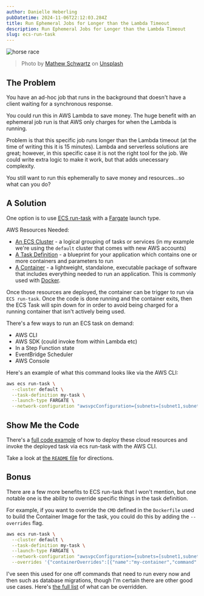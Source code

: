 ```yaml
---
author: Danielle Heberling
pubDatetime: 2024-11-06T22:12:03.284Z
title: Run Ephemeral Jobs for Longer than the Lambda Timeout
description: Run Ephemeral Jobs for Longer than the Lambda Timeout
slug: ecs-run-task
---
```


![horse race](/assets/horse-race.jpg)

> Photo by <a href="https://unsplash.com/@cadop?utm_content=creditCopyText&utm_medium=referral&utm_source=unsplash">Mathew Schwartz</a> on <a href="https://unsplash.com/photos/equestrian-riding-horse-at-daytime-5qRWQEdK7Sg?utm_content=creditCopyText&utm_medium=referral&utm_source=unsplash">Unsplash</a>

## The Problem

You have an ad-hoc job that runs in the background that doesn't have a client waiting for a synchronous response.

You could run this in AWS Lambda to save money. The huge benefit with an ephemeral job run is that AWS only charges for when the Lambda is running.

Problem is that this specific job runs longer than the Lambda timeout (at the time of writing this it is 15 minutes). Lambda and serverless solutions are great; however, in this specific case it is not the right tool for the job. We could write extra logic to make it work, but that adds unecessary complexity.

You still want to run this ephemerally to save money and resources...so what can you do?

## A Solution

One option is to use [ECS run-task](https://docs.aws.amazon.com/AmazonECS/latest/APIReference/API_RunTask.html) with a [Fargate](https://aws.amazon.com/fargate/) launch type.

AWS Resources Needed:

- [An ECS Cluster](https://docs.aws.amazon.com/AmazonECS/latest/developerguide/clusters.html) - a logical grouping of tasks or services (in my example we're using the `default` cluster that comes with new AWS accounts)
- [A Task Definition](https://docs.aws.amazon.com/AmazonECS/latest/developerguide/task_definitions.html) - a blueprint for your application which contains one or more containers and parameters to run
- [A Container](https://aws.amazon.com/what-is/cloud-containers/) - a lightweight, standalone, executable package of software that includes everything needed to run an application. This is commonly used with [Docker](https://www.docker.com/).

Once those resources are deployed, the container can be trigger to run via `ECS run-task`. Once the code is done running and the container exits, then the ECS Task will spin down for in order to avoid being charged for a running container that isn't actively being used.

There's a few ways to run an ECS task on demand:

- AWS CLI
- AWS SDK (could invoke from within Lambda etc)
- In a Step Function state
- EventBridge Scheduler
- AWS Console

Here's an example of what this command looks like via the AWS CLI:

```bash
aws ecs run-task \
  --cluster default \
  --task-definition my-task \
  --launch-type FARGATE \
  --network-configuration "awsvpcConfiguration={subnets=[subnet1,subnet2],securityGroups=[securityGroup1],assignPublicIp=ENABLED}"
```

## Show Me the Code

There's a [full code example](https://github.com/deeheber/ecs-run-task-demo) of how to deploy these cloud resources and invoke the deployed task via ecs run-task with the AWS CLI.

Take a look at [the `README` file](https://github.com/deeheber/ecs-run-task-demo/blob/main/README.md) for directions.

## Bonus

There are a few more benefits to ECS run-task that I won't mention, but one notable one is the ability to override specific things in the task definition.

For example, if you want to override the `CMD` defined in the `Dockerfile` used to build the Container Image for the task, you could do this by adding the `--overrides` flag.

```bash
aws ecs run-task \
  --cluster default \
  --task-definition my-task \
  --launch-type FARGATE \
  --network-configuration "awsvpcConfiguration={subnets=[subnet1,subnet2],securityGroups=[securityGroup1],assignPublicIp=ENABLED}" \
  --overrides '{"containerOverrides":[{"name":"my-container","command":["npm", "run", "migrate"]}]}'
```

I've seen this used for one off commands that need to run every now and then such as database migrations, though I'm certain there are other good use cases. Here's [the full list](https://docs.aws.amazon.com/AmazonECS/latest/APIReference/API_TaskOverride.html) of what can be overridden.

<br />
<br />
